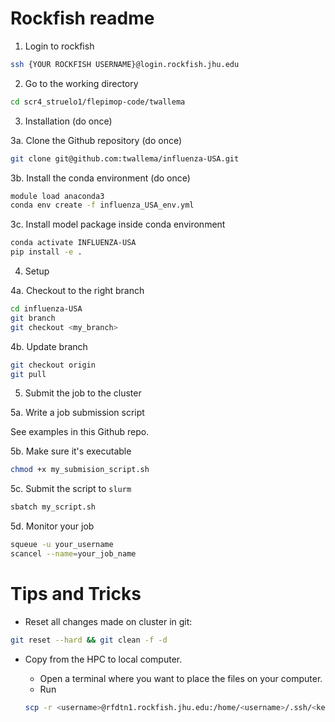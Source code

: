 # Rockfish readme

1. Login to rockfish

```bash
ssh {YOUR ROCKFISH USERNAME}@login.rockfish.jhu.edu
```

2. Go to the working directory

```bash
cd scr4_struelo1/flepimop-code/twallema
```

3. Installation (do once)

3a. Clone the Github repository (do once)

```bash
git clone git@github.com:twallema/influenza-USA.git
```

3b. Install the conda environment (do once)

```bash
module load anaconda3
conda env create -f influenza_USA_env.yml
```

3c. Install model package inside conda environment

```bash
conda activate INFLUENZA-USA
pip install -e .
```

4. Setup 

4a. Checkout to the right branch

```bash
cd influenza-USA
git branch 
git checkout <my_branch>
```

4b. Update branch

```bash
git checkout origin
git pull
```

5. Submit the job to the cluster

5a. Write a job submission script

See examples in this Github repo.

5b. Make sure it's executable

```bash
chmod +x my_submision_script.sh
```

5c. Submit the script to `slurm`

```bash
sbatch my_script.sh
```

5d. Monitor your job

```bash
squeue -u your_username
scancel --name=your_job_name
```

# Tips and Tricks

- Reset all changes made on cluster in git:

```bash
git reset --hard && git clean -f -d
```

- Copy from the HPC to local computer.

    - Open a terminal where you want to place the files on your computer.
    - Run

    ```bash
    scp -r <username>@rfdtn1.rockfish.jhu.edu:/home/<username>/.ssh/<key_name.pub> .
    ```